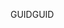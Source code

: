  <span data-ttu-id="c3877-101">GUID</span><span class="sxs-lookup"><span data-stu-id="c3877-101">GUID</span></span> 